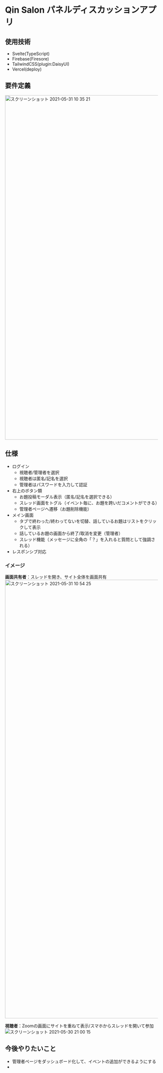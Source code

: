 # Qin Salon パネルディスカッションアプリ

## 使用技術
- Svelte(TypeScript)
- Firebase(Firesore)
- TailwindCSS(plugin:DaisyUI)
- Vercel(deploy)

## 要件定義
<img width="1131" alt="スクリーンショット 2021-05-31 10 35 21" src="https://user-images.githubusercontent.com/71614432/120127984-e8b41480-c1fb-11eb-844e-d65bb697ba57.png">

## 仕様
- ログイン
  - 視聴者/管理者を選択
  - 視聴者は匿名/記名を選択
  - 管理者はパスワードを入力して認証
- 右上のボタン類
  - お題投稿モーダル表示（匿名/記名を選択できる）
  - スレッド画面をトグル（イベント毎に、お題を跨いだコメントができる）
  - 管理者ページへ遷移（お題削除機能）
- メイン画面
  - タブで終わった/終わってないを切替、話しているお題はリストをクリックして表示
  - 話しているお題の画面から終了/取消を変更（管理者）
  - スレッド機能（メッセージに全角の「？」を入れると質問として強調される）
- レスポンシブ対応

### イメージ  
**画面共有者**：スレッドを開き、サイト全体を画面共有  
  <img width="1440" alt="スクリーンショット 2021-05-31 10 54 25" src="https://user-images.githubusercontent.com/71614432/120129251-945e6400-c1fe-11eb-996c-d53def44e241.png">
    
**視聴者**：Zoomの画面にサイトを重ねて表示/スマホからスレッドを開いて参加
![スクリーンショット 2021-05-30 21 00 15](https://user-images.githubusercontent.com/71614432/120128220-7abc1d00-c1fc-11eb-8636-69a2d4b4a2aa.png)



## 今後やりたいこと
- 管理者ページをダッシュボード化して、イベントの追加ができるようにする
- 
